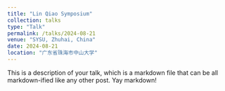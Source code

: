 ```yaml
---
title: "Lin Qiao Symposium"
collection: talks
type: "Talk"
permalink: /talks/2024-08-21
venue: "SYSU, Zhuhai, China"
date: 2024-08-21
location: "广东省珠海市中山大学"
---
```


This is a description of your talk, which is a markdown file that can be all markdown-ified like any other post. Yay markdown!
